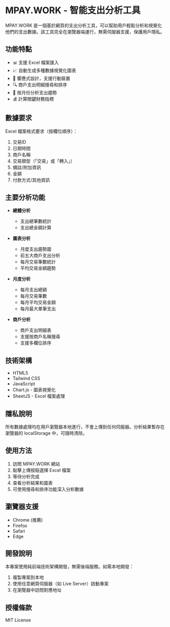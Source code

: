 # MPAY.WORK - 智能支出分析工具

MPAY.WORK 是一個基於網頁的支出分析工具，可以幫助用戶輕鬆分析和視覺化他們的支出數據。該工具完全在瀏覽器端運行，無需伺服器支援，保護用戶隱私。

## 功能特點

- 📊 支援 Excel 檔案匯入
- 📈 自動生成多種數據視覺化圖表
- 📱 響應式設計，支援行動裝置
- 🔍 商戶支出明細搜尋和排序
- 📅 按月份分析支出趨勢
- 💰 計算關鍵財務指標

## 數據要求

Excel 檔案格式要求（按欄位順序）：
1. 交易ID
2. 日期時間
3. 商戶名稱
4. 交易類型（「交易」或「轉入」）
5. 備註/附加資訊
6. 金額
7. 付款方式/其他資訊

## 主要分析功能

- **總體分析**
  - 支出總筆數統計
  - 支出總金額計算

- **圖表分析**
  - 月度支出趨勢圖
  - 前五大商戶支出分析
  - 每月交易筆數統計
  - 平均交易金額趨勢

- **月度分析**
  - 每月支出總額
  - 每月交易筆數
  - 每月平均交易金額
  - 每月最大單筆支出

- **商戶分析**
  - 商戶支出明細表
  - 支援按商戶名稱搜尋
  - 支援多欄位排序

## 技術架構

- HTML5
- Tailwind CSS
- JavaScript
- Chart.js - 圖表視覺化
- SheetJS - Excel 檔案處理

## 隱私說明

所有數據處理均在用戶瀏覽器本地進行，不會上傳到任何伺服器。分析結果暫存在瀏覽器的 localStorage 中，可隨時清除。

## 使用方法

1. 訪問 MPAY.WORK 網站
2. 點擊上傳按鈕選擇 Excel 檔案
3. 等待分析完成
4. 查看分析結果和圖表
5. 可使用搜尋和排序功能深入分析數據

## 瀏覽器支援

- Chrome (推薦)
- Firefox
- Safari
- Edge

## 開發說明

本專案使用純前端技術架構開發，無需後端服務。如需本地開發：

1. 複製專案到本地
2. 使用任意網頁伺服器（如 Live Server）啟動專案
3. 在瀏覽器中訪問對應地址

## 授權條款

MIT License 